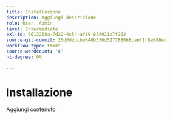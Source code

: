 ```yaml
---
title: Installazione
description: Aggiungi descrizione
role: User, Admin
level: Intermediate
exl-id: 6613268a-7d22-4c54-af89-834921b7f262
source-git-commit: 26d0ddbcbe648b336d527788668caef1f8e688ed
workflow-type: tm+mt
source-wordcount: '6'
ht-degree: 0%

---
```


# Installazione

Aggiungi contenuto
